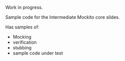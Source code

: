 Work in progress.

Sample code for the Intermediate Mockito core slides.

Has samples of:
 - Mocking
 - verification
 - stubbing
 - sample code under test